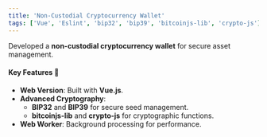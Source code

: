 ```yaml
---
title: 'Non-Custodial Cryptocurrency Wallet'
tags: ['Vue', 'Eslint', 'bip32', 'bip39', 'bitcoinjs-lib', 'crypto-js']
---
```


Developed a **non-custodial cryptocurrency wallet** for secure asset management.

#### Key Features 🔑
- **Web Version**: Built with **Vue.js**.
- **Advanced Cryptography**:
  - **BIP32** and **BIP39** for secure seed management.
  - **bitcoinjs-lib** and **crypto-js** for cryptographic functions.
- **Web Worker**: Background processing for performance.
